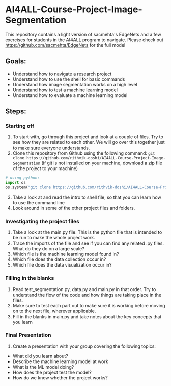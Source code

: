 # AI4ALL-Course-Project-Image-Segmentation

This repository contains a light version of sacmehta's EdgeNets and a few exercises for students in the AI4ALL program to navigate. Please check out https://github.com/sacmehta/EdgeNets for the full model

## Goals:

- Understand how to navigate a research project
- Understand how to use the shell for basic commands
- Understand how image segmentation works on a high level
- Understand how to test a machine learning model
- Understand how to evaluate a machine learning model

## Steps:

### Starting off

1. To start with, go through this project and look at a couple of files. Try to see how they are related to each other. We will go over this together just to make sure everyone understands.
2. Clone this repository from Github using the following command: `git clone https://github.com/rithvik-doshi/AI4ALL-Course-Project-Image-Segmentation` (if git is not installed on your machine, download a zip file of the project to your machine)

```python
# using python:
import os
os.system("git clone https://github.com/rithvik-doshi/AI4ALL-Course-Project-Image-Segmentation.git")
```

3. Take a look at and read the intro to shell file, so that you can learn how to use the command line
4. Look around in some of the other project files and folders.

### Investigating the project files

1. Take a look at the main.py file. This is the python file that is intended to be run to make the whole project work.
2. Trace the imports of the file and see if you can find any related .py files. What do they do on a large scale?
3. Which file is the machine learning model found in?
4. Which file does the data collection occur in?
5. Which file does the data visualization occur in?

### Filling in the blanks

1. Read test_segmentation.py, data.py and main.py in that order. Try to understand the flow of the code and how things are taking place in the files.
2. Make sure to test each part out to make sure it is working before moving on to the next file, wherever applicable.
3. Fill in the blanks in main.py and take notes about the key concepts that you learn

### Final Presentation

1. Create a presentation with your group covering the following topics:

- What did you learn about?
- Describe the machine learning model at work
- What is the ML model doing?
- How does the project test the model?
- How do we know whether the project works?
